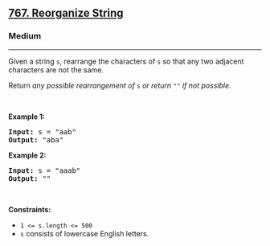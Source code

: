 <h2><a href="https://leetcode.com/problems/reorganize-string/">767. Reorganize String</a></h2><h3>Medium</h3><hr><div style="user-select: auto;"><p style="user-select: auto;">Given a string <code style="user-select: auto;">s</code>, rearrange the characters of <code style="user-select: auto;">s</code> so that any two adjacent characters are not the same.</p>

<p style="user-select: auto;">Return <em style="user-select: auto;">any possible rearrangement of</em> <code style="user-select: auto;">s</code> <em style="user-select: auto;">or return</em> <code style="user-select: auto;">""</code> <em style="user-select: auto;">if not possible</em>.</p>

<p style="user-select: auto;">&nbsp;</p>
<p style="user-select: auto;"><strong class="example" style="user-select: auto;">Example 1:</strong></p>
<pre style="position: relative; user-select: auto;"><strong style="user-select: auto;">Input:</strong> s = "aab"
<strong style="user-select: auto;">Output:</strong> "aba"
<div class="open_grepper_editor" title="Edit &amp; Save To Grepper" style="user-select: auto;"></div></pre><p style="user-select: auto;"><strong class="example" style="user-select: auto;">Example 2:</strong></p>
<pre style="position: relative; user-select: auto;"><strong style="user-select: auto;">Input:</strong> s = "aaab"
<strong style="user-select: auto;">Output:</strong> ""
<div class="open_grepper_editor" title="Edit &amp; Save To Grepper" style="user-select: auto;"></div></pre>
<p style="user-select: auto;">&nbsp;</p>
<p style="user-select: auto;"><strong style="user-select: auto;">Constraints:</strong></p>

<ul style="user-select: auto;">
	<li style="user-select: auto;"><code style="user-select: auto;">1 &lt;= s.length &lt;= 500</code></li>
	<li style="user-select: auto;"><code style="user-select: auto;">s</code> consists of lowercase English letters.</li>
</ul>
</div>
